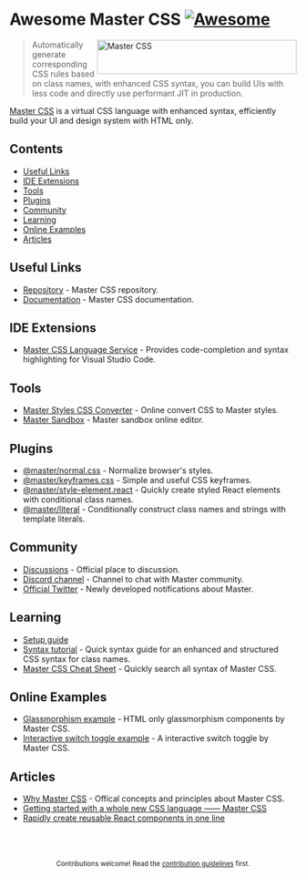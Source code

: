 # Awesome Master CSS [![Awesome](https://awesome.re/badge.svg)](https://github.com/sindresorhus/awesome) 
   
<a href="https://github.com/master-co/css#readme"><picture><source media="(prefers-color-scheme: dark)" srcset="https://user-images.githubusercontent.com/33840671/205240887-0e354830-f0d4-4eb6-b604-9f7b8112c92c.svg"><source media="(prefers-color-scheme: light)" srcset="https://user-images.githubusercontent.com/33840671/205238744-7355106d-d454-4b3d-a40a-7b19e34ddb9d.svg"><img alt="Master CSS" src="https://user-images.githubusercontent.com/33840671/205238744-7355106d-d454-4b3d-a40a-7b19e34ddb9d.svg" height="60" width="350" align="right"></picture></a>

> Automatically generate corresponding CSS rules based on class names, with enhanced CSS syntax, you can build UIs with less code and directly use performant JIT in production. 

[Master CSS](https://css.master.co) is a virtual CSS language with enhanced syntax, efficiently build your UI and design system with HTML only.

## Contents 
- [Useful Links](#useful-links)
- [IDE Extensions](#ide-extensions)
- [Tools](#tools)
- [Plugins](#plugins)
- [Community](#community)
- [Learning](#learning)
- [Online Examples](#online-examples)
- [Articles](#articles)

## Useful Links
- [Repository](https://github.com/master-co/css) - Master CSS repository.
- [Documentation](https://docs.master.co/css) - Master CSS documentation.

## IDE Extensions
- [Master CSS Language Service](https://github.com/master-co/css/tree/beta/packages/language-service) - Provides code-completion and syntax highlighting for Visual Studio Code.

## Tools
- [Master Styles CSS Converter](https://github.com/serkodev/master-styles-css-converter) - Online convert CSS to Master styles.
- [Master Sandbox](https://sandbox.master.co) - Master sandbox online editor.

## Plugins 
- [@master/normal.css](https://github.com/master-co/css/tree/beta/packages/normal.css) - Normalize browser's styles.
- [@master/keyframes.css](https://github.com/master-co/css/tree/beta/packages/keyframes.css) - Simple and useful CSS keyframes.
- [@master/style-element.react](https://github.com/master-co/style-element.react) - Quickly create styled React elements with conditional class names.
- [@master/literal](https://github.com/master-co/literal) - Conditionally construct class names and strings with template literals.

## Community
- [Discussions](https://github.com/master-co/css/discussions) - Official place to discussion.
- [Discord channel](https://discord.gg/sZNKpAAAw6) - Channel to chat with Master community.
- [Official Twitter](https://twitter.com/mastercorg) - Newly developed notifications about Master.

## Learning
- [Setup guide](https://docs.master.co/css/setup)
- [Syntax tutorial](https://docs.master.co/css/syntax-tutorial) - Quick syntax guide for an enhanced and structured CSS syntax for class names.
- [Master CSS Cheat Sheet](https://awilum.github.io/cheatsheets/mastercss) - Quickly search all syntax of Master CSS.

## Online Examples
- [Glassmorphism example](https://codepen.io/aron-tw/pen/LYOGzdY) - HTML only glassmorphism components by Master CSS.
- [Interactive switch toggle example](https://codepen.io/aron-tw/pen/zYpyQyV) - A interactive switch toggle by Master CSS.

## Articles
- [Why Master CSS](https://docs.master.co/css/why-master-css) - Offical concepts and principles about Master CSS.
- [Getting started with a whole new CSS language —— Master CSS](https://dev.to/aron/getting-started-with-a-whole-new-css-language-master-css-12l0)
- [Rapidly create reusable React components in one line](https://dev.to/aron/rapidly-create-reusable-react-components-59fd)

<p align="center">
  <br/>
  <br/>
  <br/>
  <sub>Contributions welcome! Read the <a href="./contributing.md">contribution guidelines</a> first.</sub>
</p>
